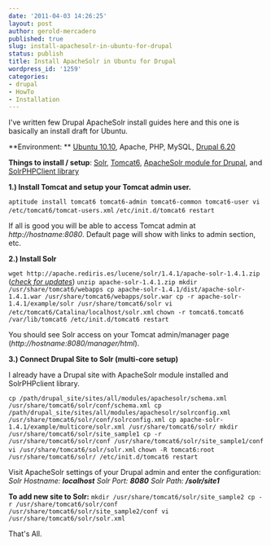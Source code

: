 ```yaml
---
date: '2011-04-03 14:26:25'
layout: post
author: gerold-mercadero
published: true
slug: install-apachesolr-in-ubuntu-for-drupal
status: publish
title: Install ApacheSolr in Ubuntu for Drupal
wordpress_id: '1259'
categories:
- drupal
- HowTo
- Installation
---
```


I've written few Drupal ApacheSolr install guides here and this one is basically an install draft for Ubuntu.

**Environment: **  [Ubuntu 10.10](http://www.ubuntu.com/), Apache, PHP, MySQL, [Drupal 6.20](http://drupal.org)

**Things to install / setup**:   [Solr](http://apache.rediris.es/lucene/solr/), [Tomcat6](http://tomcat.apache.org/download-60.cgi), [ApacheSolr module for Drupal](http://drupal.org/project/apachesolr), and [SolrPHPClient library](http://code.google.com/p/solr-php-client/)



**1.)  Install Tomcat and setup your Tomcat admin user.**

`aptitude install tomcat6 tomcat6-admin tomcat6-common tomcat6-user
vi /etc/tomcat6/tomcat-users.xml`
_<role rolename="admin"/>
<role rolename="manager"/>
<user username="tomcat" password="password" roles="admin,manager"/>_
`/etc/init.d/tomcat6 restart`

If all is good you will be able to access Tomcat admin at _http://hostname:8080_.  Default page will show with links to admin section, etc.

**2.)  Install Solr**

`wget http://apache.rediris.es/lucene/solr/1.4.1/apache-solr-1.4.1.zip` ([_check for updates_](http://apache.rediris.es/lucene/solr/))
`unzip apache-solr-1.4.1.zip
mkdir /usr/share/tomcat6/webapps
cp apache-solr-1.4.1/dist/apache-solr-1.4.1.war /usr/share/tomcat6/webapps/solr.war
cp -r apache-solr-1.4.1/example/solr /usr/share/tomcat6/solr
vi /etc/tomcat6/Catalina/localhost/solr.xml`
_<Context docBase="/usr/share/tomcat6/webapps/solr.war" debug="0" privileged="true" allowLinking="true" crossContext="true">
<Environment name="solr/home" type="java.lang.String" value="/usr/share/tomcat6/solr" override="true" />
</Context>_
`chown -r tomcat6.tomcat6 /var/lib/tomcat6
/etc/init.d/tomcat6 restart`

You should see Solr access on your Tomcat admin/manager page (_http://hostname:8080/manager/html_).

**3.)  Connect Drupal Site to Solr (multi-core setup)**

I already have a Drupal site with ApacheSolr module installed and SolrPHPclient library.

`cp /path/drupal_site/sites/all/modules/apachesolr/schema.xml /usr/share/tomcat6/solr/conf/schema.xml
cp /path/drupal_site/sites/all/modules/apachesolr/solrconfig.xml /usr/share/tomcat6/solr/conf/solrconfig.xml
cp apache-solr-1.4.1/example/multicore/solr.xml /usr/share/tomcat6/solr/
mkdir /usr/share/tomcat6/solr/site_sample1
cp -r /usr/share/tomcat6/solr/conf /usr/share/tomcat6/solr/site_sample1/conf
vi /usr/share/tomcat6/solr/solr.xml`
_<core name="site1" instanceDir="site_sample1" />_
`chown -R tomcat6:root /usr/share/tomcat6/solr/
/etc/init.d/tomcat6 restart`

Visit ApacheSolr settings of your Drupal admin and enter the configuration:
_Solr Hostname: **localhost**
Solr Port: **8080**
Solr Path: **/solr/site1**_

**To add new site to Solr:**
`mkdir /usr/share/tomcat6/solr/site_sample2
cp -r /usr/share/tomcat6/solr/conf /usr/share/tomcat6/solr/site_sample2/conf
vi /usr/share/tomcat6/solr/solr.xml`
_<core name="site2" instanceDir="site_sample2" />_

That's All.

